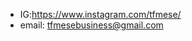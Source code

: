 
- IG:https://www.instagram.com/tfmese/
- email: tfmesebusiness@gmail.com

<!---
tfmese/tfmese is a ✨ special ✨ repository because its `README.md` (this file) appears on your GitHub profile.
You can click the Preview link to take a look at your changes.
--->
